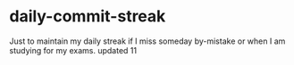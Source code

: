 # daily-commit-streak
Just to maintain my daily streak if I miss someday by-mistake or when I am studying for my exams.
updated 11

